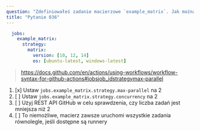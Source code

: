 ```yaml
---
question: "Zdefiniowałeś zadanie macierzowe `example_matrix`. Jak można ograniczyć macierz do uruchamiania maksymalnie 2 zadań jednocześnie?"
title: "Pytanie 036"
---
```



```yaml
  jobs:
    example_matrix:
      strategy:
        matrix:
          version: [10, 12, 14]
          os: [ubuntu-latest, windows-latest]
```
> https://docs.github.com/en/actions/using-workflows/workflow-syntax-for-github-actions#jobsjob_idstrategymax-parallel
1. [x] Ustaw `jobs.example_matrix.strategy.max-parallel` na 2
1. [ ] Ustaw `jobs.example_matrix.strategy.concurrency` na 2
1. [ ] Użyj REST API GitHub w celu sprawdzenia, czy liczba zadań jest mniejsza niż 2
1. [ ] To niemożliwe, macierz zawsze uruchomi wszystkie zadania równolegle, jeśli dostępne są runnery
